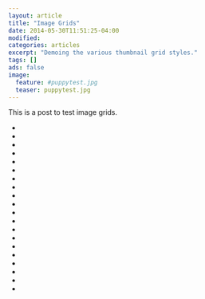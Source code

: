 ```yaml
---
layout: article
title: "Image Grids"
date: 2014-05-30T11:51:25-04:00
modified:
categories: articles
excerpt: "Demoing the various thumbnail grid styles."
tags: []
ads: false
image:
  feature: #puppytest.jpg
  teaser: puppytest.jpg
---
```


This is a post to test image grids.

<ul class="th-grid">
  <li>
    <a href="#"><img src="{{ site.url }}/images/test/puppytest.jpg" alt=""></a>
  </li>
  <li>
    <a href="#"><img src="{{ site.url }}/images/test/puppytestcrop.jpg" alt=""></a>
  </li>
  <li>
    <a href="#"><img src="{{ site.url }}/images/test/puppytestflattened.jpg" alt=""></a>
  </li>
  <li>
    <a href="#"><img src="{{ site.url }}/images/test/puppytestfuzzy.jpg" alt=""></a>
  </li>
  <li>
    <a href="#"><img src="{{ site.url }}/images/test/puppytestgreenscale.jpg" alt=""></a>
  </li>
  <li>
    <a href="#"><img src="{{ site.url }}/images/test/puppytestgreyscale.jpg" alt=""></a>
  </li>
  <li>
    <a href="#"><img src="{{ site.url }}/images/test/puppytesthighcontrast.jpg" alt=""></a>
  </li>
  <li>
    <a href="#"><img src="{{ site.url }}/images/test/puppytestoverlay.jpg" alt=""></a>
  </li>
  <li>
    <a href="#"><img src="{{ site.url }}/images/test/puppytestrotated.jpg" alt=""></a>
  </li>
  <li>
    <a href="#"><img src="{{ site.url }}/images/test/puppytestsharp.jpg" alt=""></a>
  </li>
  <li>
    <a href="#"><img src="{{ site.url }}/images/test/puppytestsmall.jpg" alt=""></a>
  </li>
  <li>
    <a href="#"><img src="{{ site.url }}/images/test/puppytestsquished.jpg" alt=""></a>
  </li>
  <li>
    <a href="#"><img src="{{ site.url }}/images/test/puppytestupsidedown.jpg" alt=""></a>
  </li>
  <li>
    <a href="#"><img src="{{ site.url }}/images/test/puppytestadultdecoy.jpg" alt=""></a>
  </li>
  <li>
    <a href="#"><img src="{{ site.url }}/images/test/puppytestflippedupsidedown.jpg" alt=""></a>
  </li>
  <li>
    <a href="#"><img src="{{ site.url }}/images/test/puppytestfliphorizontal.jpg" alt=""></a>
  </li>
  <li>
    <a href="#"><img src="{{ site.url }}/images/test/puppytestflipXrotate90.jpg" alt=""></a>
  </li>
    <li>
    <a href="#"><img src="{{ site.url }}/images/test/puppytestflipXrotate270.jpg" alt=""></a>
  </li>
    <li>
    <a href="#"><img src="{{ site.url }}/images/test/puppytestborder.jpg" alt=""></a>
  </li>
  <li>
    <a href="#"><img src="{{ site.url }}/images/test/featureless.jpg" alt=""></a>
  </li>
</ul>
